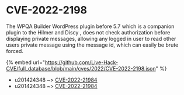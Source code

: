 # CVE-2022-2198

The WPQA Builder WordPress plugin before 5.7 which is a companion plugin to the Hilmer and Discy , does not check authorization before displaying private messages, allowing any logged in user to read other users private message using the message id, which can easily be brute forced.

{% embed url="https://github.com/Live-Hack-CVE/full_database/blob/main/cves/2022/CVE-2022-2198.json" %}


* u201424348 ~> [CVE-2022-21984](https://www.alice-snow.ru/2022/database/cve-2022-2198/cve-2022-21984-u201424348)
* u201424348 ~> [CVE-2022-21984](https://www.alice-snow.ru/2022/database/cve-2022-2198/cve-2022-21984-u201424348)
